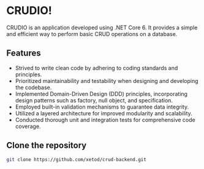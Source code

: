 # CRUDIO!

CRUDIO is an application developed using .NET Core 6. It provides a simple and efficient way to perform basic CRUD operations on a database.

## Features

- Strived to write clean code by adhering to coding standards and principles.
- Prioritized maintainability and testability when designing and developing the codebase.
- Implemented Domain-Driven Design (DDD) principles, incorporating design patterns such as factory, null object, and specification.
- Employed built-in validation mechanisms to guarantee data integrity.
- Utilized a layered architecture for improved modularity and scalability.
- Conducted thorough unit and integration tests for comprehensive code coverage.

## Clone the repository

```sh
git clone https://github.com/xetod/crud-backend.git
```

